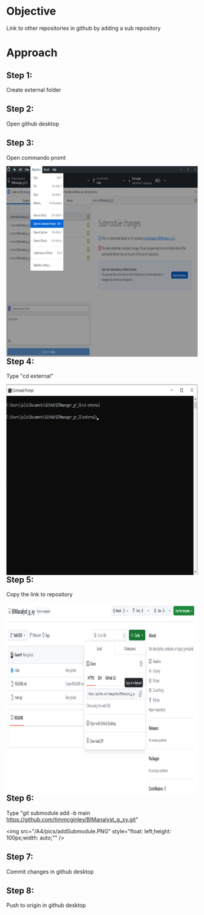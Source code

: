 # Objective
Link to other repositories in github by adding a sub repository

# Approach
## Step 1:
Create external folder

## Step 2:
Open github desktop
## Step 3:
Open commando promt

<img src="/A4/pics/openCommandoPromt.PNG" style="float: left;height: 500px;width: auto;" />

## Step 4:
Type "cd external"

<img src="/A4/pics/cdExternal.PNG" style="float: left;height: 500px;width: auto;" />

## Step 5:
Copy the link to repository 

<img src="/A4/pics/copyLinkToSubrepository.PNG" style="float: left;height: 500px;width: auto;" />

## Step 6:
Type "git submodule add -b main https://github.com/timmcginley/BIManalyst_g_xy.git"

<img src="/A4/pics/addSubmodule.PNG" style="float: left;height: 100px;width: auto;"" />

## Step 7:
Commit changes in github desktop
## Step 8:
Push to origin in github desktop
